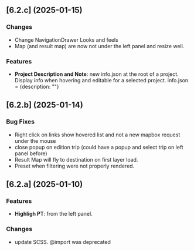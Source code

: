 

## [6.2.c] (2025-01-15)
### Changes
* Change NavigationDrawer Looks and feels
* Map (and result map) are now not under the left panel and resize well.

### Features
* **Project Description and Note**: new info.json at the root of a project. 
    Display info when hovering and editable for a selected project.
    info.json = {description: ""}

## [6.2.b] (2025-01-14)
### Bug Fixes
* Right click on links show hovered list and not a new mapbox request under the mouse
* close popup on edition trip (could have a popup and select trip on left panel before)
* Result Map will fly to destination on first layer load.
* Preset when filtering were not properly rendered.

## [6.2.a] (2025-01-10)
### Features
* **Highligh PT**: from the left panel.

### Changes
* update SCSS. @import was deprecated
